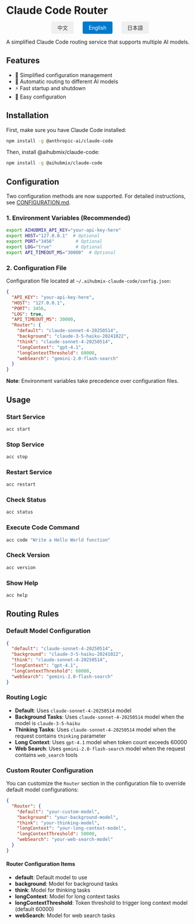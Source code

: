 # Claude Code Router

<div align="center">
  <div style="margin-bottom: 20px;">
    <a href="./README.zh.md" style="margin: 0 10px; padding: 8px 16px; background-color: #f0f0f0; color: #333; text-decoration: none; border-radius: 4px;">中文</a>
    <a href="./README.md" style="margin: 0 10px; padding: 8px 16px; background-color: #007acc; color: white; text-decoration: none; border-radius: 4px;">English</a>
    <a href="./README.ja.md" style="margin: 0 10px; padding: 8px 16px; background-color: #f0f0f0; color: #333; text-decoration: none; border-radius: 4px;">日本語</a>
  </div>
</div>

A simplified Claude Code routing service that supports multiple AI models.

## Features

- 🚀 Simplified configuration management
- 🔄 Automatic routing to different AI models
- ⚡ Fast startup and shutdown
- 🔧 Easy configuration

## Installation

First, make sure you have Claude Code installed:
```bash
npm install -g @anthropic-ai/claude-code
```

Then, install @aihubmix/claude-code:
```bash
npm install -g @aihubmix/claude-code
```

## Configuration

Two configuration methods are now supported. For detailed instructions, see [CONFIGURATION.md](./CONFIGURATION.md).

### 1. Environment Variables (Recommended)

```bash
export AIHUBMIX_API_KEY="your-api-key-here"
export HOST="127.0.0.1"  # Optional
export PORT="3456"        # Optional
export LOG="true"         # Optional
export API_TIMEOUT_MS="30000"  # Optional
```

### 2. Configuration File

Configuration file located at `~/.aihubmix-claude-code/config.json`:

```json
{
  "API_KEY": "your-api-key-here",
  "HOST": "127.0.0.1",
  "PORT": 3456,
  "LOG": true,
  "API_TIMEOUT_MS": 30000,
  "Router": {
    "default": "claude-sonnet-4-20250514",
    "background": "claude-3-5-haiku-20241022",
    "think": "claude-sonnet-4-20250514",
    "longContext": "gpt-4.1",
    "longContextThreshold": 60000,
    "webSearch": "gemini-2.0-flash-search"
  }
}
```

**Note**: Environment variables take precedence over configuration files.

## Usage

### Start Service

```bash
acc start
```

### Stop Service

```bash
acc stop
```

### Restart Service

```bash
acc restart
```

### Check Status

```bash
acc status
```

### Execute Code Command

```bash
acc code "Write a Hello World function"
```

### Check Version

```bash
acc version
```

### Show Help

```bash
acc help
```

## Routing Rules

### Default Model Configuration

```json
{
  "default": "claude-sonnet-4-20250514",
  "background": "claude-3-5-haiku-20241022", 
  "think": "claude-sonnet-4-20250514",
  "longContext": "gpt-4.1",
  "longContextThreshold": 60000,
  "webSearch": "gemini-2.0-flash-search"
}
```

### Routing Logic

- **Default**: Uses `claude-sonnet-4-20250514` model
- **Background Tasks**: Uses `claude-sonnet-4-20250514` model when the model is `claude-3-5-haiku`
- **Thinking Tasks**: Uses `claude-sonnet-4-20250514` model when the request contains `thinking` parameter
- **Long Context**: Uses `gpt-4.1` model when token count exceeds 60000
- **Web Search**: Uses `gemini-2.0-flash-search` model when the request contains `web_search` tools

### Custom Router Configuration

You can customize the `Router` section in the configuration file to override default model configurations:

```json
{
  "Router": {
    "default": "your-custom-model",
    "background": "your-background-model", 
    "think": "your-thinking-model",
    "longContext": "your-long-context-model",
    "longContextThreshold": 50000,
    "webSearch": "your-web-search-model"
  }
}
```

#### Router Configuration Items

- **default**: Default model to use
- **background**: Model for background tasks
- **think**: Model for thinking tasks  
- **longContext**: Model for long context tasks
- **longContextThreshold**: Token threshold to trigger long context model (default 60000)
- **webSearch**: Model for web search tasks
